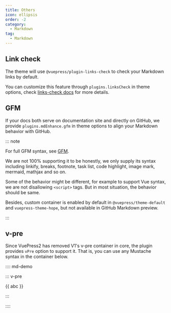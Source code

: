 ```yaml
---
title: Others
icon: ellipsis
order: -2
category:
  - Markdown
tag:
  - Markdown
---
```


## Link check

The theme will use `@vuepress/plugin-links-check` to check your Markdown links by default.

You can customize this feature through `plugins.linksCheck` in theme options, check [links-check docs][links-check] for more details.

## GFM

If your docs both serve on documentation site and directly on GitHub, we provide `plugins.mdEnhance.gfm` in theme options to align your Markdown behavior with GitHub.

::: note

For full GFM syntax, see [GFM](https://github.github.com/gfm/).

We are not 100% supporting it to be honestly, we only supply its syntax including linkify, breaks, footnote, task list, code highlight, image mark, mermaid, mathjax and so on.

Some of the behavior might be different, for example to support Vue syntax, we are not disallowing `<script>` tags. But in most situation, the behavior should be same.

Besides, custom container is enabled by default in `@vuepress/theme-default` and `vuepress-theme-hope`, but not available in GitHub Markdown preview.

:::

## v-pre

Since VuePress2 has removed V1's v-pre container in core, the plugin provides `vPre` option to support it. That is, you can use any Mustache syntax in the container below.

:::: md-demo

::: v-pre

{{ abc }}

:::

::::

[links-check]: https://ecosystem.vuejs.press/plugins/links-check.html
